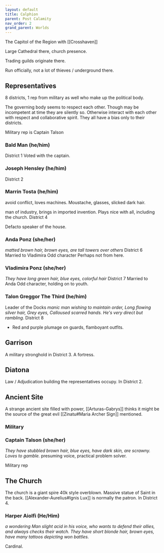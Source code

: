 ```yaml
---
layout: default
title: Calphion
parent: Post Calamity
nav_order: 2
grand_parent: Worlds
---
```

The Capitol of the Region with [[Crosshaven]]

Large Cathedral there, church presence.

Trading guilds originate there.

Run officially, not a lot of thieves / underground there.

## Representatives
8 districts, 1 rep from military as well who make up the political body.

The governing body seems to respect each other. Though may be incompetent at time they are silently so. Otherwise interact with each other with respect and collaborative spirit. They all have a bias only to their districts.

Military rep is Captain Talson

### Bald Man (he/him)
District 1
Voted with the captain.

### Joseph Hensley (he/him)
District 2

### Marrin Tosta (he/him)
avoid conflict, loves machines. Moustache, glasses, slicked dark hair. 

man of industry, brings in imported invention. Plays nice with all, including the church.
District 4

Defacto speaker of the house.

### Anda Ponz (she/her)
*matted brown hair, brown eyes, are tall towers over others*
District 6
Married to Vladimira
Odd character
Perhaps not from here.
### Vladimíra Ponz (she/her)
*They have long green hair, blue eyes, colorful hair*
District 7
Married to Anda
Odd character, holding on to youth.

### Talon Greggor The Third (he/him)
Leader of the Docks
*manic man wishing to maintain order, Long flowing silver hair, Grey eyes, Calloused scarred hands. He's very direct but rambling.*
District 8

* Red and purple plumage on guards, flamboyant outfits.

## Garrison
A military stronghold in District 3. A fortress.

## Diatona
Law / Adjudication building the representatives occupy. In District 2.
## Ancient Site
A strange ancient site filled with power, [[Arturas-Gabrys]] thinks it might be the source of the great evil [[Zinatu#Maria Archer Sign]] mentioned.

### Military
### Captain Talson (she/her)
*They have stubbled brown hair, blue eyes, have dark skin, are scrawny. Loves to gamble.* 
presuming voice, practical problem solver.

Military rep


## The Church

The church is a giant spire 40k style overblown. Massive statue of Saint in the back. [[Alexander-Aurelius#Ignis Lux]] is normally the patron. In District 4. 
### Harper Aiolfi (He/Him)
*a wondering Man slight acid in his voice, who wants to defend their allies, and always checks their watch. They have short blonde hair, brown eyes, have many tattoos depicting won battles.*

Cardinal.

